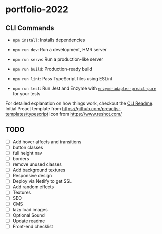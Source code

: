 # portfolio-2022

## CLI Commands
*   `npm install`: Installs dependencies

*   `npm run dev`: Run a development, HMR server

*   `npm run serve`: Run a production-like server

*   `npm run build`: Production-ready build

*   `npm run lint`: Pass TypeScript files using ESLint

*   `npm run test`: Run Jest and Enzyme with
    [`enzyme-adapter-preact-pure`](https://github.com/preactjs/enzyme-adapter-preact-pure) for
    your tests


For detailed explanation on how things work, checkout the [CLI Readme](https://github.com/developit/preact-cli/blob/master/README.md).
Initial Preact template from https://github.com/preactjs-templates/typescript
Icon from https://www.reshot.com/


## TODO

- [ ] Add hover affects and transitions
- [ ] button classes
- [ ] full height nav
- [ ] borders
- [ ] remove unused classes
- [ ] Add background textures
- [ ] Responsive design
- [ ] Deploy via Netlify to get SSL
- [ ] Add random effects
- [ ] Textures
- [ ] SEO
- [ ] CMS
- [ ] lazy load images
- [ ] Optional Sound
- [ ] Update readme
- [ ] Front-end checklist
